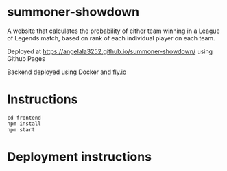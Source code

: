 # summoner-showdown
A website that calculates the probability of either team winning in a League of Legends match, based on rank of each individual player on each team. 

Deployed at https://angelala3252.github.io/summoner-showdown/ using Github Pages

Backend deployed using Docker and [fly.io](https://fly.io/)

# Instructions

```
cd frontend
npm install
npm start
```

# Deployment instructions
```

```
